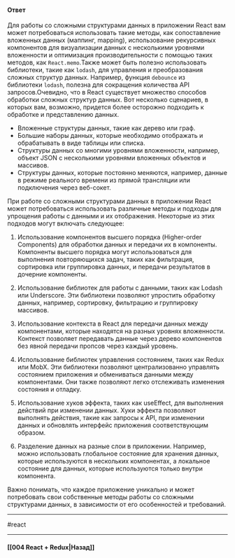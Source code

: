 #### Ответ

Для работы со сложными структурами данных в приложении React вам может потребоваться использовать такие методы, как сопоставление вложенных данных (маппинг, mapping), использование рекурсивных компонентов для визуализации данных с несколькими уровнями вложенности и оптимизация производительности с помощью таких методов, как `React.memo`.Также может быть полезно использовать библиотеки, такие как `lodash`, для управления и преобразования сложных структур данных. Например, функция `debounce` из библиотеки `lodash`, полезна для сокращения количества API запросов.Очевидно, что в React существует множество способов обработки сложных структур данных. Вот несколько сценариев, в которых вам, возможно, придется более осторожно подходить к обработке и представлению данных.

- Вложенные структуры данных, такие как дерево или граф.
- Большие наборы данных, которые необходимо отображать и обрабатывать в виде таблицы или списка.
- Структуры данных со многими уровнями вложенности, например, объект JSON с несколькими уровнями вложенных объектов и массивов.
- Структуры данных, которые постоянно меняются, например, данные в режиме реального времени из прямой трансляции или подключения через веб-сокет.

При работе со сложными структурами данных в приложении React может потребоваться использовать различные методы и подходы для упрощения работы с данными и их отображения. Некоторые из этих подходов могут включать следующее:

1. Использование компонентов высшего порядка (Higher-order Components) для обработки данных и передачи их в компоненты. Компоненты высшего порядка могут использоваться для выполнения повторяющихся задач, таких как фильтрация, сортировка или группировка данных, и передачи результатов в дочерние компоненты.
    
2. Использование библиотек для работы с данными, таких как Lodash или Underscore. Эти библиотеки позволяют упростить обработку данных, например, сортировку, фильтрацию и группировку массивов.
    
3. Использование контекста в React для передачи данных между компонентами, которые находятся на разных уровнях вложенности. Контекст позволяет передавать данные через дерево компонентов без явной передачи пропсов через каждый уровень.
    
4. Использование библиотек управления состоянием, таких как Redux или MobX. Эти библиотеки позволяют централизованно управлять состоянием приложения и обмениваться данными между компонентами. Они также позволяют легко отслеживать изменения состояния и отладку.
    
5. Использование хуков эффекта, таких как useEffect, для выполнения действий при изменении данных. Хуки эффекта позволяют выполнять действия, такие как запросы к API, при изменении данных и обновлять интерфейс приложения соответствующим образом.
    
6. Разделение данных на разные слои в приложении. Например, можно использовать глобальное состояние для хранения данных, которые используются в нескольких компонентах, а локальное состояние для данных, которые используются только внутри компонента.
    

Важно понимать, что каждое приложение уникально и может потребовать свои собственные методы работы со сложными структурами данных, в зависимости от его особенностей и требований.

____
#react

____

#### [[004 React + Redux|Назад]]